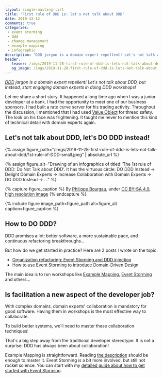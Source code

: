 ```yaml
---
layout: single-mailing-list
title: "First rule of DDD is: let's not talk about DDD"
date: 2019-12-12
comments: true
categories:
 - event storming
 - ddd
 - change management
 - example mapping
 - infographic
description: "DDD jargon is a domain expert repellent! Let's not talk about DDD, but instead, start engaging domain experts in doing DDD workshops! Here is an infographic that explains why doing DDD works better than arguing for DDD."
header:
   teaser: /imgs/2019-11-28-first-rule-of-ddd-is-lets-not-talk-about-ddd/1st-rule-of-DDD-teaser.jpeg
   og_image: /imgs/2019-11-28-first-rule-of-ddd-is-lets-not-talk-about-ddd/1st-rule-of-DDD-og.jpeg
---
```

_[DDD](https://en.wikipedia.org/wiki/Domain-driven_design) jargon is a domain expert repellent! Let's not talk about DDD, but instead, start engaging domain experts in doing DDD workshops!_

Let me share a short story. It happened a long time ago when I was a junior developer at a bank. I had the opportunity to meet one of our business sponsors. I had built a rate curve server for his trading activity. Throughout the discussion, I mentioned that I had used [Value Object](https://deviq.com/value-object/) for thread safety. The look on his face was frightening. It taught me never to mention this kind of technical detail with domain experts again.

## Let's not talk about DDD, let's DO DDD instead!

{% assign figure_path="/imgs/2019-11-28-first-rule-of-ddd-is-lets-not-talk-about-ddd/1st-rule-of-DDD-small.jpeg" | absolute_url %}
    
{% assign figure_alt="Drawing of an infographics of titled 'The 1st rule of DDD: Do Not Talk about DDD'. It has the virtuous circle: DO DDD Instead -> Delight Domain Experts -> Increase Collaboration with Domain Experts -> DO DDD Instead -> ..." %}
    
{% capture figure_caption %}
By [Philippe Bourgau]({{site.url}}), under [CC BY-SA 4.0](http://creativecommons.org/licenses/by-sa/4.0/), [high resolution image]({{site.url}}/imgs/2019-11-28-first-rule-of-ddd-is-lets-not-talk-about-ddd/1st-rule-of-DDD.jpeg)
{% endcapture %}
    
{% include figure image_path=figure_path alt=figure_alt caption=figure_caption %}

## How to DO DDD?

DDD promises a lot: better software, a more sustainable pace, and continuous refactoring breakthroughs...

But how do we get started in practice? Here are 2 posts I wrote on the topic:

*   [Organization refactoring: Event Storming and DDD injection]({{site.url}}/organization-refactoring-event-storming-and-ddd-injection-part-1/)
*   [How to use Event Storming to introduce Domain-Driven Design]({{site.url}}/how-to-use-event-storming-to-introduce-domain-driven-design/)

The main idea is to run workshops like [Example Mapping](https://cucumber.io/blog/example-mapping-introduction/), [Event Storming](https://en.wikipedia.org/wiki/Event_storming) and others...

## Is facilitation a new aspect of the developer job?

With complex domains, domain experts' collaboration is mandatory for good software. Having them in workshops is the most effective way to collaborate.

To build better systems, we'll need to master these collaboration techniques!

That's a big step away from the traditional developer stereotype. It is not a surprise: DDD has always been about collaboration!

Example Mapping is straightforward. Reading [the description](https://cucumber.io/blog/example-mapping-introduction/) should be enough to master it. Event Storming is a bit more involved, but still not rocket science. You can start with my [detailed guide about how to get started with Event Storming]({{site.url}}/misadventures-with-big-design-up-front/).
